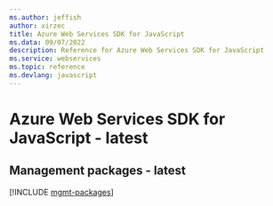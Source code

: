 ```yaml
---
ms.author: jeffish
author: xirzec
title: Azure Web Services SDK for JavaScript
ms.data: 09/07/2022
description: Reference for Azure Web Services SDK for JavaScript
ms.service: webservices
ms.topic: reference
ms.devlang: javascript
---
```

# Azure Web Services SDK for JavaScript - latest

## Management packages - latest
[!INCLUDE [mgmt-packages](web-services-mgmt-index.md)]